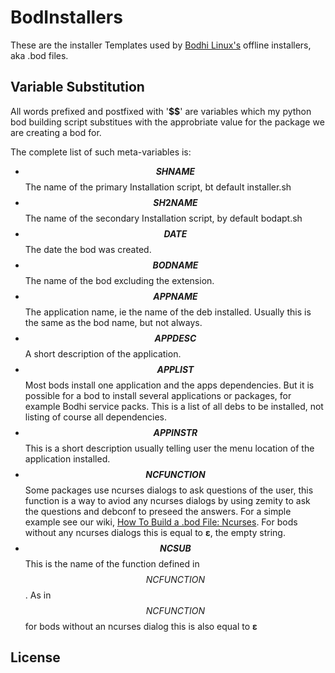 BodInstallers
=============

These are the installer Templates used by [Bodhi Linux's](http://www.bodhilinux.com/) offline installers, aka .bod files.

Variable Substitution
---------------------

All words prefixed and postfixed with '**$$**' are variables which my python bod building script substitues with the approbriate value for the package we are creating a bod for.

The complete list of such meta-variables is:

* **$$SHNAME$$**		The name of the primary Installation script, bt default installer.sh
* **$$SH2NAME$$**		The name of the secondary Installation script, by default bodapt.sh
* **$$DATE$$**			The date the bod was created.
* **$$BODNAME$$**		The name of the bod excluding the extension.
* **$$APPNAME$$**		The application name, ie the name of the deb installed. Usually this is the same as the bod name, but not always.
* **$$APPDESC$$**		A short description of the application.
* **$$APPLIST$$**		Most bods install one application and the apps dependencies. But it is possible for a bod to install several applications or packages, for example Bodhi service packs. This is a list of all debs to be installed, not listing of course all dependencies.
* **$$APPINSTR$$**		This is a short description usually telling user the menu location of the application installed.
* **$$NCFUNCTION$$**	Some packages use ncurses dialogs to ask questions of the user, this function is a way to aviod any ncurses dialogs by using zemity to ask the questions and debconf to preseed the answers. For a simple example see our wiki,
[How To Build a .bod File: Ncurses](http://wiki.bodhilinux.com/doku.php?id=bod_files_-_how_to_build_ncurses). For bods without any ncurses dialogs this is equal to **ε**, the empty string.
* **$$NCSUB$$**		This is the name of the function defined in $$NCFUNCTION$$. As in $$NCFUNCTION$$ for bods without an ncurses dialog this is also equal to **ε**

License
-------
